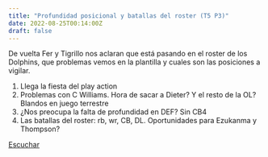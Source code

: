 ```yaml
---
title: "Profundidad posicional y batallas del roster (T5 P3)"
date: 2022-08-25T00:14:00Z
draft: false
---
```


De vuelta Fer y Tigrillo nos aclaran que está pasando en el roster de los Dolphins, que problemas vemos en la plantilla y cuales son las posiciones a vigilar.
1. Llega la fiesta del play action
2. Problemas con C Williams. Hora de sacar a Dieter? Y el resto de la OL? Blandos en juego terrestre
3. ¿Nos preocupa la falta de profundidad en DEF? Sin CB4
4. Las batallas del roster: rb, wr, CB, DL. Oportunidades para Ezukanma y Thompson?

[Escuchar](https://www.ivoox.com/profundidad-posicional-batallas-del-roster-t5-p3-audios-mp3_rf_91537945_1.html)
